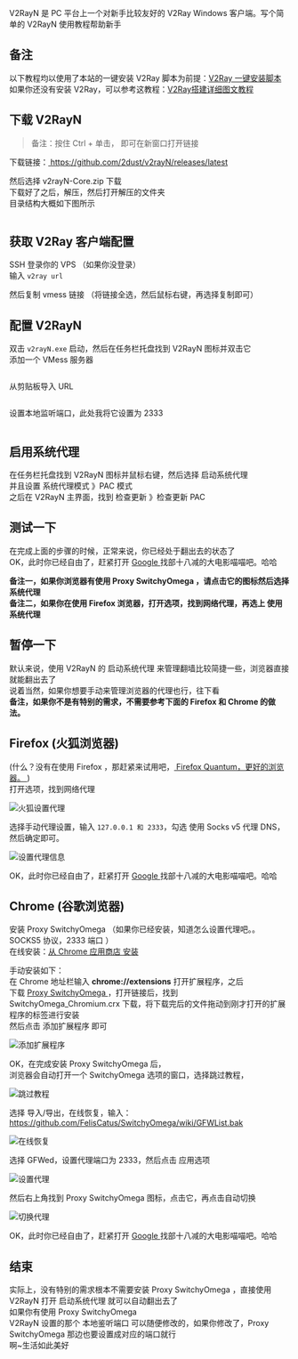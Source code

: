<p>V2RayN 是 PC 平台上一个对新手比较友好的 V2Ray Windows 客户端。写个简单的 V2RayN 使用教程帮助新手</p>

<h2 id="备注">备注</h2>

<p>以下教程均以使用了本站的一键安装 V2Ray 脚本为前提：<a href="https://github.com/233boy/v2ray/wiki/V2Ray%E4%B8%80%E9%94%AE%E5%AE%89%E8%A3%85%E8%84%9A%E6%9C%AC" rel="nofollow" target="_blank">V2Ray 一键安装脚本</a><br />
如果你还没有安装 V2Ray，可以参考这教程：<a href="https://github.com/233boy/v2ray/wiki/V2Ray%E6%90%AD%E5%BB%BA%E8%AF%A6%E7%BB%86%E5%9B%BE%E6%96%87%E6%95%99%E7%A8%8B" rel="nofollow" target="_blank">V2Ray搭建详细图文教程</a></p>

<h2 id="下载-v2rayn">下载 V2RayN</h2>

<blockquote>
<p>备注：按住 Ctrl + 单击， 即可在新窗口打开链接</p>
</blockquote>

<p>下载链接：<a href="https://github.com/2dust/v2rayN/releases/latest" rel="nofollow" target="_blank">
https://github.com/2dust/v2rayN/releases/latest 
</a>
</p>

<p>然后选择 v2rayN-Core.zip 下载<br />
下载好了之后，解压，然后打开解压的文件夹<br />
目录结构大概如下图所示</p>


<img src="https://i.loli.net/2018/08/03/5b642bc166d29.png" alt="">


<h2 id="获取-v2ray-客户端配置">获取 V2Ray 客户端配置</h2>

<p>SSH 登录你的 VPS （如果你没登录）<br />
输入 <code>v2ray url</code></p>

<div class="post-ad">



</div>


<p>然后复制 vmess 链接 （将链接全选，然后鼠标右键，再选择复制即可）</p>

<h2 id="配置-v2rayn">配置 V2RayN</h2>

<p>双击 <code>v2rayN.exe</code> 启动，然后在任务栏托盘找到 V2RayN 图标并双击它<br />
添加一个 VMess 服务器</p>


<img src="https://i.loli.net/2018/02/10/5a7ef4f42264c.png" alt="">


<p>从剪贴板导入 URL</p>


<img src="https://i.loli.net/2018/02/10/5a7ef4f422311.png" alt="">


<p>设置本地监听端口，此处我将它设置为 2333</p>


<img src="https://i.loli.net/2018/02/10/5a7ef4f425367.png" alt="">


<h2 id="启用系统代理">启用系统代理</h2>

<p>在任务栏托盘找到 V2RayN 图标并鼠标右键，然后选择 启动系统代理<br />
并且设置 系统代理模式 》PAC 模式<br />
之后在 V2RayN 主界面，找到 检查更新 》检查更新 PAC</p>

<div class="post-ad">



</div>


<h2 id="测试一下">测试一下</h2>

<p>在完成上面的步骤的时候，正常来说，你已经处于翻出去的状态了<br />
OK，此时你已经自由了，赶紧打开 <a href="https://www.google.com/ncr" rel="nofollow" target="_blank">
Google  
</a>
找部十八减的大电影喵喵吧。哈哈</p>

<p><strong>备注一，如果你浏览器有使用 Proxy SwitchyOmega ，请点击它的图标然后选择 系统代理</strong><br />
<strong>备注二，如果你在使用 Firefox 浏览器，打开选项，找到网络代理，再选上 使用系统代理</strong></p>

<h2 id="暂停一下">暂停一下</h2>

<p>默认来说，使用 V2RayN 的 启动系统代理 来管理翻墙比较简捷一些，浏览器直接就能翻出去了<br />
说着当然，如果你想要手动来管理浏览器的代理也行，往下看<br />
<strong>备注，如果你不是有特别的需求，不需要参考下面的 Firefox 和 Chrome 的做法。</strong></p>

<h2 id="firefox-火狐浏览器">Firefox (火狐浏览器)</h2>

<p>(什么？没有在使用 Firefox ，那赶紧来试用吧，<a href="https://www.mozilla.org/zh-CN/firefox/" rel="nofollow" target="_blank">
Firefox Quantum，更好的浏览器。  
</a>
)<br />
打开选项，找到网络代理</p>


<img src="https://i.loli.net/2018/01/28/5a6dc3460c705.png" alt="火狐设置代理">


<p>选择手动代理设置，输入 <code>127.0.0.1 和 2333</code>，勾选 使用 Socks v5 代理 DNS，然后确定即可。</p>


<img src="https://i.loli.net/2018/01/28/5a6dc34607f7b.png" alt="设置代理信息">


<p>OK，此时你已经自由了，赶紧打开 <a href="https://www.google.com/ncr" rel="nofollow" target="_blank">
Google  
</a>
找部十八减的大电影喵喵吧。哈哈</p>

<h2 id="chrome-谷歌浏览器">Chrome (谷歌浏览器)</h2>

<p>安装 Proxy SwitchyOmega （如果你已经安装，知道怎么设置代理吧。。SOCKS5 协议，2333 端口 ）<br />
在线安装：<a href="https://chrome.google.com/webstore/detail/padekgcemlokbadohgkifijomclgjgif" rel="nofollow" target="_blank">从 Chrome 应用商店 安装</a></p>

<p>手动安装如下：<br />
在 Chrome 地址栏输入 <strong>chrome://extensions</strong> 打开扩展程序，之后<br />
下载 <a href="https://github.com/FelisCatus/SwitchyOmega/releases" rel="nofollow" target="_blank">
Proxy SwitchyOmega   
</a>
，打开链接后，找到 SwitchyOmega_Chromium.crx 下载，将下载完后的文件拖动到刚才打开的扩展程序的标签进行安装<br />
然后点击 添加扩展程序 即可</p>


<img src="https://i.loli.net/2018/01/28/5a6dc9a4ea438.png" alt="添加扩展程序">


<p>OK，在完成安装 Proxy SwitchyOmega 后，<br />
浏览器会自动打开一个 SwitchyOmega 选项的窗口，选择跳过教程，</p>


<img src="https://i.loli.net/2018/01/28/5a6dc9a4ed527.png" alt="跳过教程">


<p>选择 导入/导出，在线恢复，输入：<a href="https://github.com/FelisCatus/SwitchyOmega/wiki/GFWList.bak" rel="nofollow" target="_blank">
https://github.com/FelisCatus/SwitchyOmega/wiki/GFWList.bak 
</a>
</p>

<div class="post-ad">



</div>



<img src="https://i.loli.net/2018/01/28/5a6dc9a4f41ff.png" alt="在线恢复">


<p>选择 GFWed，设置代理端口为 2333，然后点击 应用选项</p>


<img src="https://i.loli.net/2018/01/28/5a6dc9a4e8a6d.png" alt="设置代理">


<p>然后右上角找到 Proxy SwitchyOmega 图标，点击它，再点击自动切换</p>


<img src="https://i.loli.net/2018/01/28/5a6dc9a4ebd18.png" alt="切换代理">


<p>OK，此时你已经自由了，赶紧打开 <a href="https://www.google.com/ncr" rel="nofollow" target="_blank">
Google  
</a>
找部十八减的大电影喵喵吧。哈哈</p>

<h2 id="结束">结束</h2>

<p>实际上，没有特别的需求根本不需要安装 Proxy SwitchyOmega ，直接使用 V2RayN 打开 启动系统代理 就可以自动翻出去了<br />
如果你有使用 Proxy SwitchyOmega<br />
V2RayN 设置的那个 本地鉴听端口 可以随便修改的，如果你修改了，Proxy SwitchyOmega 那边也要设置成对应的端口就行<br />
啊~生活如此美好</p>
